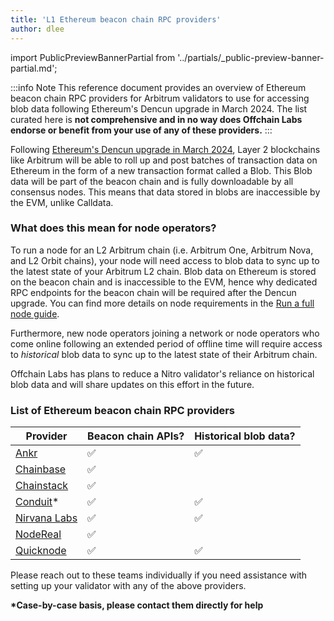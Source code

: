 ```yaml
---
title: 'L1 Ethereum beacon chain RPC providers'
author: dlee
---
```


import PublicPreviewBannerPartial from '../partials/_public-preview-banner-partial.md';

<PublicPreviewBannerPartial />

:::info Note
This reference document provides an overview of Ethereum beacon chain RPC providers for Arbitrum validators to use for accessing blob data following Ethereum's Dencun upgrade in March 2024. The list curated here is **not comprehensive and in no way does Offchain Labs endorse or benefit from your use of any of these providers.**
:::

Following [Ethereum's Dencun upgrade in March 2024](https://eips.ethereum.org/EIPS/eip-7569), Layer 2 blockchains like Arbitrum will be able to roll up and post batches of transaction data on Ethereum in the form of a new transaction format called a Blob. This Blob data will be part of the beacon chain and is fully downloadable by all consensus nodes. This means that data stored in blobs are inaccessible by the EVM, unlike Calldata.

### What does this mean for node operators?

To run a node for an L2 Arbitrum chain (i.e. Arbitrum One, Arbitrum Nova, and L2 Orbit chains), your node will need access to blob data to sync up to the latest state of your Arbitrum L2 chain. Blob data on Ethereum is stored on the beacon chain and is inaccessible to the EVM, hence why dedicated RPC endpoints for the beacon chain will be required after the Dencun upgrade. You can find more details on node requirements in the [Run a full node guide](/run-arbitrum-node/03-run-full-node.md).

Furthermore, new node operators joining a network or node operators who come online following an extended period of offline time will require access to _historical_ blob data to sync up to the latest state of their Arbitrum chain.

Offchain Labs has plans to reduce a Nitro validator's reliance on historical blob data and will share updates on this effort in the future.

### List of Ethereum beacon chain RPC providers

| Provider                                                                    | Beacon chain APIs? | Historical blob data? |
| --------------------------------------------------------------------------- | ------------------ | --------------------- |
| [Ankr](https://www.ankr.com/docs/rpc-service/chains/chains-api/eth-beacon/) | ✅                  | ✅                   |
| [Chainbase](https://chainbase.com/)                                         | ✅                  |                      |
| [Chainstack](https://docs.chainstack.com/reference/beacon-chain)            | ✅                  |                      |
| [Conduit](https://conduit.xyz/)\*                                           | ✅                  | ✅                   |
| [Nirvana Labs](https://nirvanalabs.io)                                      | ✅                  | ✅                   |
| [NodeReal](https://nodereal.io/)                                            | ✅                  |                      |
| [Quicknode](https://www.quicknode.com/docs/ethereum)                        | ✅                  | ✅                   |

Please reach out to these teams individually if you need assistance with setting up your validator with any of the above providers.

**\*Case-by-case basis, please contact them directly for help**
